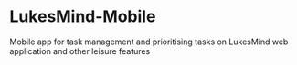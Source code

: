 # LukesMind-Mobile
Mobile app for task management and prioritising tasks on LukesMind web application and other leisure features 
